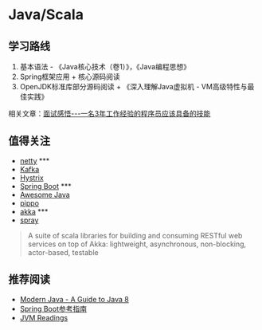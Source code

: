 # Java/Scala

## 学习路线

1. 基本语法 - 《Java核心技术（卷1）》，《Java编程思想》
2. Spring框架应用 + 核心源码阅读
3. OpenJDK标准库部分源码阅读 + 《深入理解Java虚拟机 - VM高级特性与最佳实践》

相关文章：[面试感悟---一名3年工作经验的程序员应该具备的技能](http://www.cnblogs.com/xrq730/p/5260294.html)
 
## 值得关注

- [netty](https://github.com/netty/netty) ***
- [Kafka](https://github.com/apache/kafka)
- [Hystrix](https://github.com/Netflix/Hystrix)
- [Spring Boot](http://projects.spring.io/spring-boot/) ***
- [Awesome Java](https://github.com/akullpp/awesome-java)
- [pippo](https://github.com/decebals/pippo)
- [akka](https://github.com/akka/akka) ***
- [spray](http://spray.io/)

> A suite of scala libraries for building and consuming RESTful web services on top of Akka: lightweight, asynchronous, non-blocking, actor-based, testable

## 推荐阅读

- [Modern Java - A Guide to Java 8](https://github.com/winterbe/java8-tutorial)
- [Spring Boot参考指南](https://qbgbook.gitbooks.io/spring-boot-reference-guide-zh/content/index.html)
- [JVM Readings](https://github.com/rxin/jvm-readings)

